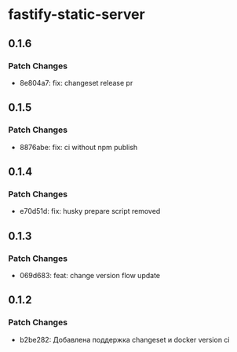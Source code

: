 # fastify-static-server

## 0.1.6

### Patch Changes

- 8e804a7: fix: changeset release pr

## 0.1.5

### Patch Changes

- 8876abe: fix: ci without npm publish

## 0.1.4

### Patch Changes

- e70d51d: fix: husky prepare script removed

## 0.1.3

### Patch Changes

- 069d683: feat: change version flow update

## 0.1.2

### Patch Changes

- b2be282: Добавлена поддержка changeset и docker version ci
